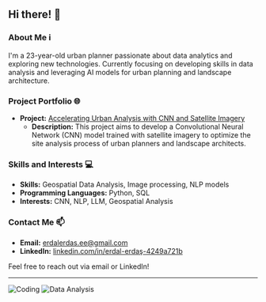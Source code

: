 ## Hi there! 👋

<!--
**erdalerdas/erdalerdas** is a ✨ _special_ ✨ repository because its `README.md` (this file) appears on your GitHub profile.
-->

### About Me ℹ️
I'm a 23-year-old urban planner passionate about data analytics and exploring new technologies. Currently focusing on developing skills in data analysis and leveraging AI models for urban planning and landscape architecture.

### Project Portfolio 🌐
- **Project:** [Accelerating Urban Analysis with CNN and Satellite Imagery](https://github.com/erdalerdas/Aygaz_Artificial_Intelligence_Project_Bootcamp)
  - **Description:** This project aims to develop a Convolutional Neural Network (CNN) model trained with satellite imagery to optimize the site analysis process of urban planners and landscape architects.

### Skills and Interests 💻
- **Skills:** Geospatial Data Analysis, Image processing, NLP models
- **Programming Languages:** Python, SQL
- **Interests:** CNN, NLP, LLM, Geospatial Analysis

### Contact Me 📫
- **Email:** erdalerdas.ee@gmail.com
- **LinkedIn:** [linkedin.com/in/erdal-erdaş-4249a721b](https://www.linkedin.com/in/erdal-erdaş-4249a721b)

Feel free to reach out via email or LinkedIn!

---

![Coding](https://media.giphy.com/media/ZVik7pBtu9dNS/giphy.gif)
![Data Analysis](https://media.giphy.com/media/12NUbkX6p4xOO4/giphy.gif)

